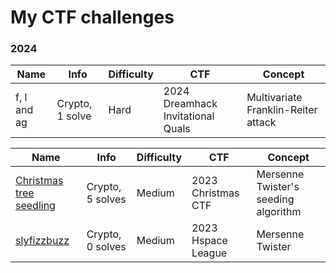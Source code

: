 # My CTF challenges

### 2024

|Name|Info|Difficulty|CTF|Concept|
|---|---|---|---|---|
|f, l and ag|Crypto, 1 solve|Hard|2024 Dreamhack Invitational Quals|Multivariate Franklin-Reiter attack|

|Name|Info|Difficulty|CTF|Concept|
|---|---|---|---|---|
|[Christmas tree seedling](http://soon.haari.me/haarime/christmas_tree_seedling/)|Crypto, 5 solves|Medium|2023 Christmas CTF|Mersenne Twister's seeding algorithm|
|[slyfizzbuzz](https://soon.haari.me/haarime/slyfizzbuzz/)|Crypto, 0 solves|Medium|2023 Hspace League|Mersenne Twister|
